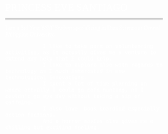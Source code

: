 <td width="60%">
              <font face="Papyrus" size="6" color="white">
                PRINCESS EVE SANTIAGO
                </font>
                <font face="Poppins" size="4.5" color="white">
                <hr color="black">
               I am a 3rd Year BSIT Student specializing in Data Science at Central Philippine University.

                I like to take part on volunteering activities, as it actually gives me a venture to extend any help that I could help.
                I like to explore also with regards to technology as I much interested in new technological innovations.
                I spent a lot of time planning on where actually I could go cafe hunting, as I couldn't go mya day without taking a sip of caffeine.
                I also love  book hoardind especially action fictions.
                And a horror movies also gives me a chilling but exciting feeling.
